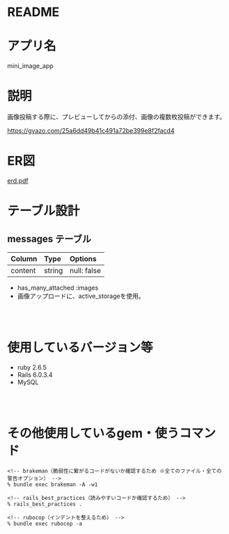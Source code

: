 # README

# アプリ名
mini_image_app

<!-- # URL -->
<!-- Herokuによるデプロイ -->


# 説明

画像投稿する際に、プレビューしてからの添付、画像の複数枚投稿ができます。

https://gyazo.com/25a6dd49b41c491a72be399e8f2facd4


# ER図

[erd.pdf](https://github.com/erika618/mini_image_app/files/5760154/erd.pdf)



# テーブル設計

## messages テーブル

| Column   | Type    | Options     |
| :------- | :-----  | :---------- |
| content  | string  | null: false |

- has_many_attached :images
- 画像アップロードに、active_storageを使用。

<br>
<br>

# 使用しているバージョン等

- ruby 2.6.5
- Rails 6.0.3.4
- MySQL

<br>
<br>

# その他使用しているgem・使うコマンド
```
<!-- brakeman（脆弱性に繋がるコードがないか確認するため ※全てのファイル・全ての警告オプション） -->
% bundle exec brakeman -A -w1

<!-- rails_best_practices（読みやすいコードか確認するため） -->
% rails_best_practices .

<!-- rubocop（インデントを整えるため） -->
% bundle exec rubocop -a

```